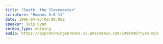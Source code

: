```yaml
---
title: "Death, the Slavemaster"
scripture: "Romans 6:8-11"
date: 1996-04-07T00:00:00Z
speaker: Skip Ryan
sermon_type: morning
audio: https://pcpcmorningsermons.s3.amazonaws.com/19960407ryan.mp3 
---
```



